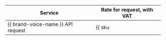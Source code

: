 | Service | Rate for request, with VAT |
| ----- | ----- |
| {{ brand-voice-name }} API request | {{ sku|KZT|ai.speech.tts.dialogue_platform|string }} |
